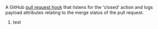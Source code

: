 A GitHub [pull request hook](http://developer.github.com/v3/repos/hooks/) that listens for the 'closed' action and logs payload attributes relating to the merge status of the pull request.

1. test
